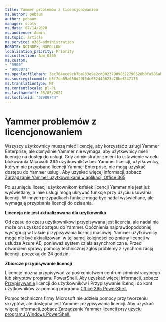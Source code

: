 ```yaml
---
title: Yammer problemów z licencjonowaniem
ms.author: pebaum
author: pebaum
manager: scotv
ms.date: 07/14/2020
ms.audience: Admin
ms.topic: article
ms.service: o365-administration
ROBOTS: NOINDEX, NOFOLLOW
localization_priority: Priority
ms.collection: Adm_O365
ms.custom:
- "5900"
- "9003071"
ms.openlocfilehash: 3ec764ece9cb7be933e9e2cd002379898522790528b0fa586ab501424b00cd7b
ms.sourcegitcommit: b5f7da89a650d2915dc652449623c78be6247175
ms.translationtype: MT
ms.contentlocale: pl-PL
ms.lasthandoff: 08/05/2021
ms.locfileid: "53989744"
---
```

# <a name="yammer-licensing-issues"></a>Yammer problemów z licencjonowaniem

Wszyscy użytkownicy muszą mieć licencję, aby korzystać z usługi Yammer Enterprise, ale domyślnie Yammer nie wymaga, aby użytkownicy mieli licencję na dostęp do usługi. Gdy administrator zmieni to ustawienie w celu blokowania Microsoft 365 użytkowników bez Yammer licencji, użytkownicy, którym nie przypisano licencji Yammer Enterprise, nie mogą uzyskać dostępu do Yammer usługi. Aby uzyskać więcej informacji, zobacz [Zarządzanie Yammer użytkownikami w aplikacji Office 365](https://docs.microsoft.com/yammer/manage-yammer-users/manage-yammer-licenses-in-office-365) 

Po usunięciu licencji użytkownikom kafelek licencji Yammer nie jest już wyświetlany, a inne usługi mogą ukrywać funkcje przy użyciu usuwania licencji. W innych przypadkach funkcje mogą być nadal wyświetlane, ale wymagają przypisania licencji do działania.  

**Licencja nie jest aktualizowana dla użytkownika**  

Od czasu do czasu użytkownikowi przypisywana jest licencja, ale nadal nie może on uzyskać dostępu do Yammer. Opóźnienia najprawdopodobniej występują w trakcie przypisywania licencji masowej. Yammer użytkownicy mogą nie być aktualizowani w tej samej kolejności co zmiany licencji w usłudze Azure AD, ponieważ system działa asynchronicznie. Przed otwarciem sprawy pomocy technicznej zgłoś problemy z synchronizacją licencji, poczekaj do 24 godzin.  

**Zbiorcze przypisywanie licencji**  

Licencje można przypisywać za pośrednictwem centrum administracyjnego lub skryptów programu PowerShell. Aby uzyskać więcej informacji, zobacz [Przypisywanie](https://docs.microsoft.com/microsoft-365/admin/manage/assign-licenses-to-users) licencji do użytkowników i Przypisywanie licencji do kont użytkowników za pomocą programu [Office 365 PowerShell.](https://docs.microsoft.com/office365/enterprise/powershell/assign-licenses-to-user-accounts-with-office-365-powershell) 

Pomoc techniczna firmy Microsoft nie udziela pomocy przy tworzeniu skryptów, ale dostępna jest Yammer przypisywania licencji. Aby uzyskać więcej informacji, zobacz [Zarządzanie Yammer licencji przy użyciu programu Windows PowerShell.](https://docs.microsoft.com/yammer/manage-yammer-users/manage-yammer-licenses-in-office-365#manage-yammer-licenses-by-using-windows-powershell)